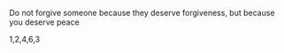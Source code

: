 Do not forgive someone because they deserve forgiveness, but because you deserve peace



1,2,4,6,3

